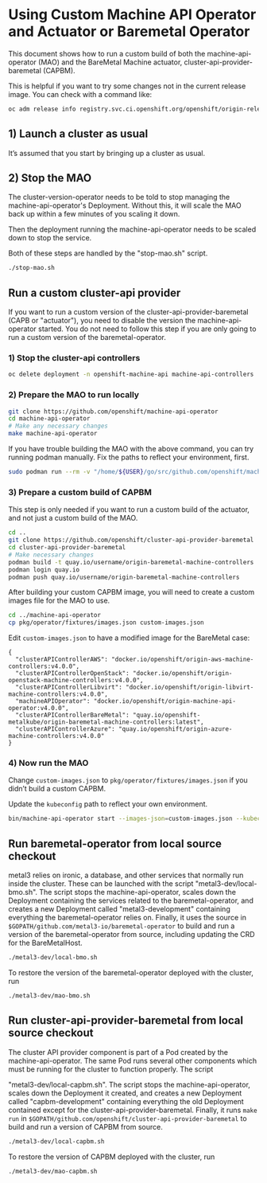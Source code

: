 # Using Custom Machine API Operator and Actuator or Baremetal Operator

This document shows how to run a custom build of both the machine-api-operator
(MAO) and the BareMetal Machine actuator, cluster-api-provider-baremetal
(CAPBM).

This is helpful if you want to try some changes not in the current release
image.  You can check with a command like:

```sh
oc adm release info registry.svc.ci.openshift.org/openshift/origin-release:v4.0 --commits | grep baremetal
```

## 1) Launch a cluster as usual

It’s assumed that you start by bringing up a cluster as usual.

## 2) Stop the MAO

The cluster-version-operator needs to be told to stop managing the
machine-api-operator's Deployment. Without this, it will scale the MAO
back up within a few minutes of you scaling it down.

Then the deployment running the machine-api-operator needs to be
scaled down to stop the service.

Both of these steps are handled by the "stop-mao.sh" script.

```sh
./stop-mao.sh
```

## Run a custom cluster-api provider

If you want to run a custom version of the
cluster-api-provider-baremetal (CAPB or "actuator"), you need to
disable the version the machine-api-operator started. You do not need
to follow this step if you are only going to run a custom version of
the baremetal-operator.

### 1) Stop the cluster-api controllers

```sh
oc delete deployment -n openshift-machine-api machine-api-controllers
```

### 2) Prepare the MAO to run locally

```sh
git clone https://github.com/openshift/machine-api-operator
cd machine-api-operator
# Make any necessary changes
make machine-api-operator
```

If you have trouble building the MAO with the above command, you can try
running podman manually.  Fix the paths to reflect your environment, first.

```sh
sudo podman run --rm -v "/home/${USER}/go/src/github.com/openshift/machine-api-operator":/go/src/github.com/openshift/machine-api-operator:Z -w /go/src/github.com/openshift/machine-api-operator golang:1.10 ./hack/go-build.sh machine-api-operator
```

### 3) Prepare a custom build of CAPBM

This step is only needed if you want to run a custom build of the actuator, and
not just a custom build of the MAO.

```sh
cd ..
git clone https://github.com/openshift/cluster-api-provider-baremetal
cd cluster-api-provider-baremetal
# Make necessary changes
podman build -t quay.io/username/origin-baremetal-machine-controllers .
podman login quay.io
podman push quay.io/username/origin-baremetal-machine-controllers
```

After building your custom CAPBM image, you will need to create a custom images
file for the MAO to use.

```sh
cd ../machine-api-operator
cp pkg/operator/fixtures/images.json custom-images.json
```

Edit `custom-images.json` to have a modified image for the BareMetal case:

```
{
  "clusterAPIControllerAWS": "docker.io/openshift/origin-aws-machine-controllers:v4.0.0",
  "clusterAPIControllerOpenStack": "docker.io/openshift/origin-openstack-machine-controllers:v4.0.0",
  "clusterAPIControllerLibvirt": "docker.io/openshift/origin-libvirt-machine-controllers:v4.0.0",
  "machineAPIOperator": "docker.io/openshift/origin-machine-api-operator:v4.0.0",
  "clusterAPIControllerBareMetal": "quay.io/openshift-metalkube/origin-baremetal-machine-controllers:latest",
  "clusterAPIControllerAzure": "quay.io/openshift/origin-azure-machine-controllers:v4.0.0"
}
```

### 4) Now run the MAO

Change `custom-images.json` to `pkg/operator/fixtures/images.json` if you
didn’t build a custom CAPBM.

Update the `kubeconfig` path to reflect your own environment.

```sh
bin/machine-api-operator start --images-json=custom-images.json --kubeconfig=/home/${USER}/dev-scripts/ocp/$CLUSTER_NAME/auth/kubeconfig -v 4
```

## Run baremetal-operator from local source checkout

metal3 relies on ironic, a database, and other services that normally
run inside the cluster. These can be launched with the script
"metal3-dev/local-bmo.sh". The script stops the machine-api-operator,
scales down the Deployment containing the services related to the
baremetal-operator, and creates a new Deployment called
"metal3-development" containing everything the baremetal-operator
relies on. Finally, it uses the source in
`$GOPATH/github.com/metal3-io/baremetal-operator` to build and run a
version of the baremetal-operator from source, including updating the
CRD for the BareMetalHost.

```sh
./metal3-dev/local-bmo.sh
```

To restore the version of the baremetal-operator deployed with the
cluster, run

```sh
./metal3-dev/mao-bmo.sh
```

## Run cluster-api-provider-baremetal from local source checkout

The cluster API provider component is part of a Pod created by the
machine-api-operator. The same Pod runs several other components which
must be running for the cluster to function properly. The script

"metal3-dev/local-capbm.sh". The script stops the
machine-api-operator, scales down the Deployment it created, and
creates a new Deployment called "capbm-development" containing
everything the old Deployment contained except for the
cluster-api-provider-baremetal. Finally, it runs `make run` in
`$GOPATH/github.com/openshift/cluster-api-provider-baremetal` to build
and run a version of CAPBM from source.

```sh
./metal3-dev/local-capbm.sh
```

To restore the version of CAPBM deployed with the cluster, run

```sh
./metal3-dev/mao-capbm.sh
```

